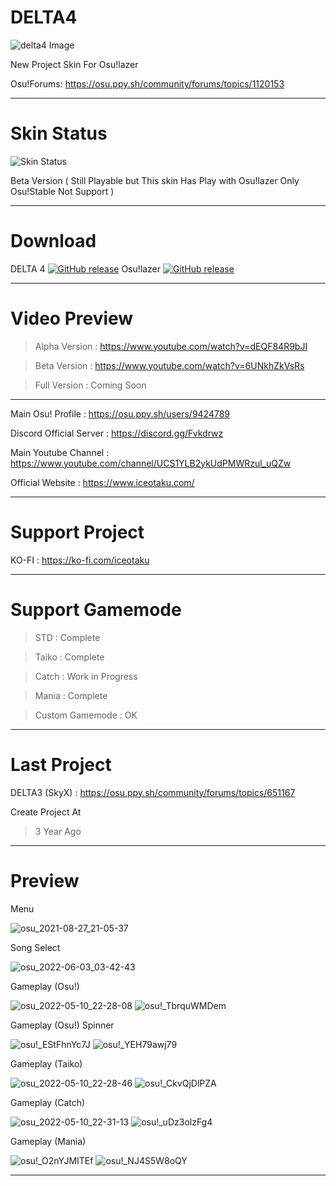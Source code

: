 # DELTA4
![delta4 Image](https://user-images.githubusercontent.com/68460824/116596142-454ab800-a94e-11eb-9940-4a6b75bb30e2.jpg)

New Project Skin For Osu!lazer

Osu!Forums: https://osu.ppy.sh/community/forums/topics/1120153

-----------------------------------------------------------------------------------------------------------------

# Skin Status
![Skin Status](https://user-images.githubusercontent.com/68460824/139641143-1825827a-3d7c-48c0-b8dc-760dcad9c71c.png)

Beta Version ( Still Playable but This skin Has Play with Osu!lazer Only Osu!Stable Not Support )

-----------------------------------------------------------------------------------------------------------------
# Download

DELTA 4 [![GitHub release](https://img.shields.io/github/release/Iceotaku/DELTA4)](https://github.com/Iceotaku/DELTA4/releases/latest) 
Osu!lazer [![GitHub release](https://img.shields.io/github/release/ppy/osu.svg)](https://github.com/ppy/osu/releases/latest)

-----------------------------------------------------------------------------------------------------------------


# Video Preview
> Alpha Version : https://www.youtube.com/watch?v=dEQF84R9bJI

> Beta Version : https://www.youtube.com/watch?v=6UNkhZkVsRs

> Full Version : Coming Soon

-----------------------------------------------------------------------------------------------------------------

Main Osu! Profile : https://osu.ppy.sh/users/9424789

Discord Official Server : https://discord.gg/Fvkdrwz

Main Youtube Channel : https://www.youtube.com/channel/UCS1YLB2ykUdPMWRzul_uQZw

Official Website : https://www.iceotaku.com/

-----------------------------------------------------------------------------------------------------------------

# Support Project

KO-FI : https://ko-fi.com/iceotaku

-----------------------------------------------------------------------------------------------------------------

# Support Gamemode

> STD : Complete

> Taiko : Complete

> Catch : Work in Progress

> Mania : Complete

> Custom Gamemode : OK

-----------------------------------------------------------------------------------------------------------------
# Last Project

DELTA3 (SkyX) : https://osu.ppy.sh/community/forums/topics/651167

Create Project At
> 3 Year Ago

-----------------------------------------------------------------------------------------------------------------

# Preview

Menu

![osu_2021-08-27_21-05-37](https://user-images.githubusercontent.com/68460824/131140034-ade71d9e-d039-41d6-b8d1-e8e0df89e471.jpg)


Song Select

![osu_2022-06-03_03-42-43](https://user-images.githubusercontent.com/68460824/171736785-e7c4a2cc-a51c-49f5-9056-4eac466423ad.jpg)


Gameplay (Osu!)

![osu_2022-05-10_22-28-08](https://user-images.githubusercontent.com/68460824/167686078-7a72c0bd-9749-48e7-bea4-bc3a92df7366.jpg)
![osu!_TbrquWMDem](https://user-images.githubusercontent.com/68460824/167686112-3a522c00-644a-42df-8b7b-04395c477a7b.gif)


Gameplay (Osu!) Spinner

![osu!_EStFhnYc7J](https://user-images.githubusercontent.com/68460824/167686390-4050962c-ff32-4e18-862a-5a1ad429a203.png)
![osu!_YEH79awj79](https://user-images.githubusercontent.com/68460824/167686432-2199eeb1-5a9d-4316-a381-38a21c826c31.gif)


Gameplay (Taiko)

![osu_2022-05-10_22-28-46](https://user-images.githubusercontent.com/68460824/167686729-c0da69b3-f8c9-4a93-9e4f-21b80ca2536a.jpg)
![osu!_CkvQjDlPZA](https://user-images.githubusercontent.com/68460824/167686762-5b5a97dc-8d7f-4dc9-b5e4-bb9196e130b5.gif)


Gameplay (Catch)

![osu_2022-05-10_22-31-13](https://user-images.githubusercontent.com/68460824/167686877-2be351db-b55e-4c97-8d23-8433c8e8aafb.jpg)
![osu!_uDz3olzFg4](https://user-images.githubusercontent.com/68460824/167686918-1b325cd3-d635-40a4-928d-0e6f03266dce.gif)


Gameplay (Mania)

![osu!_O2nYJMITEf](https://user-images.githubusercontent.com/68460824/167687145-137a44c1-9017-4907-9557-817fbf2fc558.png)
![osu!_NJ4S5W8oQY](https://user-images.githubusercontent.com/68460824/167687184-4b525c5f-65bc-42d8-a28a-c1ec259fad8c.gif)

-----------------------------------------------------------------------------------------------------------------
